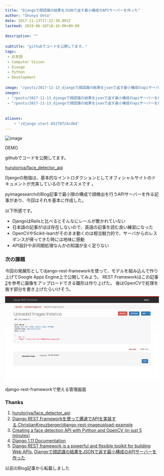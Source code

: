 ```yaml
---
title: "Djangoで顔認識の結果をJSONで返す最小構成のAPIサーバーを作った"
author: "Shunya Ueta"
date: 2017-11-13T17:22:38.891Z
lastmod: 2019-06-16T18:16:00+09:00

description: ""

subtitle: "githubでコードを公開してます。"
tags:
 - 日本語 
 - Computer Vision 
 - Django 
 - Python 
 - Development 

image: "/posts/2017-11-13_djangoで顔認識の結果をjsonで返す最小構成のapiサーバーを作った/images/1.gif" 
images:
 - "/posts/2017-11-13_djangoで顔認識の結果をjsonで返す最小構成のapiサーバーを作った/images/1.gif" 
 - "/posts/2017-11-13_djangoで顔認識の結果をjsonで返す最小構成のapiサーバーを作った/images/2.png" 


aliases:
    - "/django-start-85278724cdb4"
---
```


![image](/posts/2017-11-13_djangoで顔認識の結果をjsonで返す最小構成のapiサーバーを作った/images/1.gif)

DEMO



githubでコードを公開してます。

[hurutoriya/face_detector_api](https://github.com/hurutoriya/face_detector_api)


Djangoの勉強は、基本的なイントロダクションとしてオフィシャルサイトのドキュメントが充実しているのでオススメです 。

pyimagesearchのBlog記事で最小限の構成で顔検出を行うAPIサーバーを作る記事があり、今回はそれを基本に作成した。

以下所感です。

*   DjangoはRailsと比べるとそんなにレールが敷かれていない
*   日本語の記事がほぼ存在しないので、英語の記事を読む良い練習になった
*   OpenCVやScikit-leanがそのまま動くのは相当魅力的で、サーバからのレスポンスが帰ってきた時には地味に感動
*   API設計や非同期処理なんかの知識が全く足りない

### 次の課題

今回の発展形としてdjango-rest-frameworkを使って、モデルを組み込んで作り上げてGoogle Apps Engine上で公開してみよう。 REST Frameworkはこの記事[2](https://hurutoriya.github.io/blog/django-start.html#fn-django_rest_article)を参考に画像をアップロードできる雛形は作り上げた。 後はOpenCVで処理を施す部分を書き上げたらいけそう。



![image](/posts/2017-11-13_djangoで顔認識の結果をjsonで返す最小構成のapiサーバーを作った/images/2.png)

django-rest-frameworkで使える管理画面

### Thanks

1.  [hurutoriya/face_detector_api](https://github.com/hurutoriya/face_detector_api)
2.  [Django REST Frameworkを使って爆速でAPIを実装する](http://qiita.com/kimihiro_n/items/86e0a9e619720e57ecd8),[ChristianKreuzberger/django-rest-imageupload-example](https://github.com/ChristianKreuzberger/django-rest-imageupload-example/tree/master/tutorial)
3.  [Creating a face detection API with Python and OpenCV (in just 5 minutes)](http://www.pyimagesearch.com/2015/05/11/creating-a-face-detection-api-with-python-and-opencv-in-just-5-minutes/)
4.  [Django 1.11 Documentation](https://docs.djangoproject.com/ja/1.11/intro/)
5.  [Django REST framework is a powerful and flexible toolkit for building Web APIs.](http://www.django-rest-framework.org/)
[Djangoで顔認識の結果をJSONで返す最小構成のAPIサーバーを作った](https://hurutoriya.github.io/blog/django-start.html)


以前のBlog記事から転載しました
